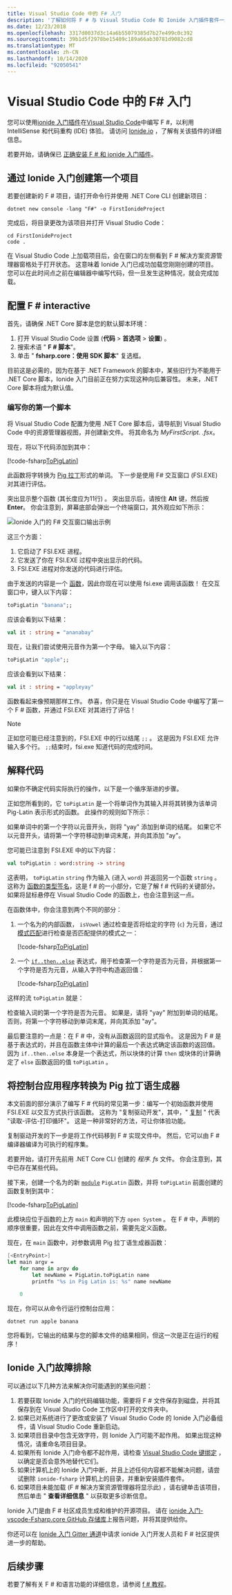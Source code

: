 ```yaml
---
title: Visual Studio Code 中的 F# 入门
description: '了解如何将 F # 与 Visual Studio Code 和 Ionide 入门插件套件一起使用。'
ms.date: 12/23/2018
ms.openlocfilehash: 3317d0037d3c14a6b55079385d7b27e499c0c392
ms.sourcegitcommit: 39b1d5f2978be15409c189a66ab30781d9082cd8
ms.translationtype: MT
ms.contentlocale: zh-CN
ms.lasthandoff: 10/14/2020
ms.locfileid: "92050541"
---
```

# <a name="get-started-with-f-in-visual-studio-code"></a>Visual Studio Code 中的 F# 入门

您可以使用[ionide 入门插件](https://marketplace.visualstudio.com/items?itemName=Ionide.Ionide-fsharp)在[Visual Studio Code](https://code.visualstudio.com)中编写 F #，以利用 IntelliSense 和代码重构 (IDE) 体验。 请访问 [Ionide.io](https://ionide.io) ，了解有关该插件的详细信息。

若要开始，请确保已 [正确安装 F # 和 ionide 入门插件](install-fsharp.md#install-f-with-visual-studio-code)。

## <a name="create-your-first-project-with-ionide"></a>通过 Ionide 入门创建第一个项目

若要创建新的 F # 项目，请打开命令行并使用 .NET Core CLI 创建新项目：

```dotnetcli
dotnet new console -lang "F#" -o FirstIonideProject
```

完成后，将目录更改为该项目并打开 Visual Studio Code：

```console
cd FirstIonideProject
code .
```

在 Visual Studio Code 上加载项目后，会在窗口的左侧看到 F # 解决方案资源管理器窗格处于打开状态。 这意味着 Ionide 入门已成功加载您刚刚创建的项目。 您可以在此时间点之前在编辑器中编写代码，但一旦发生这种情况，就会完成加载。

## <a name="configure-f-interactive"></a>配置 F # interactive

首先，请确保 .NET Core 脚本是您的默认脚本环境：

1. 打开 Visual Studio Code 设置 (**代码**  >  **首选项**  >  **设置**) 。
1. 搜索术语 " **F # 脚本**"。
1. 单击 " **fsharp.core：使用 SDK 脚本**" 复选框。

目前这是必需的，因为在基于 .NET Framework 的脚本中，某些旧行为不能用于 .NET Core 脚本，Ionide 入门目前正在努力实现这种向后兼容性。 未来，.NET Core 脚本将成为默认值。

### <a name="write-your-first-script"></a>编写你的第一个脚本

将 Visual Studio Code 配置为使用 .NET Core 脚本后，请导航到 Visual Studio Code 中的资源管理器视图，并创建新文件。 将其命名为 *MyFirstScript. .fsx*。

现在，将以下代码添加到其中：

[!code-fsharp[ToPigLatin](~/samples/snippets/fsharp/getting-started/to-pig-latin.fsx)]

此函数将字转换为 [Pig 拉丁](https://en.wikipedia.org/wiki/Pig_Latin)形式的单词。 下一步是使用 F# 交互窗口 (FSI.EXE) 对其进行评估。

突出显示整个函数 (其长度应为11行) 。 突出显示后，请按住 **Alt** 键，然后按 **Enter**。 你会注意到，屏幕底部会弹出一个终端窗口，其外观应如下所示：

![Ionide 入门的 F# 交互窗口输出示例](./media/getting-started-vscode/vscode-fsi.png)

这三个方面：

1. 它启动了 FSI.EXE 进程。
2. 它发送了你在 FSI.EXE 过程中突出显示的代码。
3. FSI.EXE 进程对你发送的代码进行评估。

由于发送的内容是一个 [函数](../language-reference/functions/index.md)，因此你现在可以使用 fsi.exe 调用该函数！ 在交互窗口中，键入以下内容：

```fsharp
toPigLatin "banana";;
```

应该会看到以下结果：

```fsharp
val it : string = "ananabay"
```

现在，让我们尝试使用元音作为第一个字母。 输入以下内容：

```fsharp
toPigLatin "apple";;
```

应该会看到以下结果：

```fsharp
val it : string = "appleyay"
```

函数看起来像预期那样工作。 恭喜，你只是在 Visual Studio Code 中编写了第一个 F # 函数，并通过 FSI.EXE 对其进行了评估！

> [!NOTE]
> 正如您可能已经注意到的，FSI.EXE 中的行以结尾 `;;` 。 这是因为 FSI.EXE 允许输入多个行。 `;;`结束时，fsi.exe 知道代码的完成时间。

## <a name="explaining-the-code"></a>解释代码

如果你不确定代码实际执行的操作，以下是一个循序渐进的步骤。

正如您所看到的，它 `toPigLatin` 是一个将单词作为其输入并将其转换为该单词 Pig-Latin 表示形式的函数。 此操作的规则如下所示：

如果单词中的第一个字符以元音开头，则将 "yay" 添加到单词的结尾。 如果它不以元音开头，请将第一个字符移动到单词末尾，并向其添加 "ay"。

您可能已注意到 FSI.EXE 中的以下内容：

```fsharp
val toPigLatin : word:string -> string
```

这表明， `toPigLatin` `string` 作为输入 (进入 `word`) 并返回另一个函数 `string` 。 这称为 [函数的类型签名](https://fsharpforfunandprofit.com/posts/function-signatures/)，这是 f # 的一小部分，它是了解 f # 代码的关键部分。 如果将鼠标悬停在 Visual Studio Code 的函数上，也会注意到这一点。

在函数体中，你会注意到两个不同的部分：

1. 一个名为的内部函数， `isVowel` 通过检查是否将给定的字符 (`c`) 为元音，通过 [模式匹配](../language-reference/pattern-matching.md)进行检查是否匹配提供的模式之一：

   [!code-fsharp[ToPigLatin](~/samples/snippets/fsharp/getting-started/to-pig-latin.fsx#L2-L6)]

2. 一个 [`if..then..else`](../language-reference/conditional-expressions-if-then-else.md) 表达式，用于检查第一个字符是否为元音，并根据第一个字符是否为元音，从输入字符中构造返回值：

   [!code-fsharp[ToPigLatin](~/samples/snippets/fsharp/getting-started/to-pig-latin.fsx#L8-L11)]

这样的流 `toPigLatin` 就是：

检查输入词的第一个字符是否为元音。 如果是，请将 "yay" 附加到单词的结尾。 否则，将第一个字符移动到单词末尾，并向其添加 "ay"。

最后要注意的一点是：在 F # 中，没有从函数返回的显式指令。 这是因为 F # 是基于表达式的，并且在函数主体中计算的最后一个表达式确定该函数的返回值。 因为 `if..then..else` 本身是一个表达式，所以块体的计算 `then` 或块体的计算确定了 `else` 函数返回的值 `toPigLatin` 。

## <a name="turn-the-console-app-into-a-pig-latin-generator"></a>将控制台应用程序转换为 Pig 拉丁语生成器

本文前面的部分演示了编写 F # 代码的常见第一步：编写一个初始函数并使用 FSI.EXE 以交互方式执行该函数。 这称为 "复制驱动开发"，其中，" [复制](https://en.wikipedia.org/wiki/Read%E2%80%93eval%E2%80%93print_loop) " 代表 "读取-评估-打印循环"。 这是一种非常好的方法，可让你体验功能。

复制驱动开发的下一步是将工作代码移到 F # 实现文件中。 然后，它可以由 F # 编译器编译为可执行的程序集。

若要开始，请打开先前用 .NET Core CLI 创建的 *程序. fs* 文件。 你会注意到，其中已存在某些代码。

接下来，创建一个名为的新 [`module`](../language-reference/modules.md) `PigLatin` 函数，并将 `toPigLatin` 前面创建的函数复制到其中：

[!code-fsharp[ToPigLatin](~/samples/snippets/fsharp/getting-started/pig-latin.fs#L3-L14)]

此模块应位于函数的上方 `main` 和声明的下方 `open System` 。 在 F # 中，声明的顺序很重要，因此在文件中调用函数之前，需要先定义函数。

现在，在 `main` 函数中，对参数调用 Pig 拉丁语生成器函数：

```fsharp
[<EntryPoint>]
let main argv =
    for name in argv do
        let newName = PigLatin.toPigLatin name
        printfn "%s in Pig Latin is: %s" name newName

    0
```

现在，你可以从命令行运行控制台应用：

```dotnetcli
dotnet run apple banana
```

您将看到，它输出的结果与您的脚本文件的结果相同，但这一次是正在运行的程序！

## <a name="troubleshooting-ionide"></a>Ionide 入门故障排除

可以通过以下几种方法来解决你可能遇到的某些问题：

1. 若要获取 Ionide 入门的代码编辑功能，需要将 F # 文件保存到磁盘，并将其保存到在 Visual Studio Code 工作区中打开的文件夹中。
1. 如果已对系统进行了更改或安装了 Visual Studio Code 的 Ionide 入门必备组件，请 Visual Studio Code 重新启动。
1. 如果项目目录中包含无效字符，则 Ionide 入门可能不起作用。  如果出现这种情况，请重命名项目目录。
1. 如果所有 Ionide 入门命令都不起作用，请检查 [Visual Studio Code 键绑定](https://code.visualstudio.com/docs/getstarted/keybindings#_advanced-customization) ，以确定是否会意外地替代它们。
1. 如果计算机上的 Ionide 入门中断，并且上述任何内容都不能解决问题，请尝试删除 `ionide-fsharp` 计算机上的目录，并重新安装插件套件。
1. 如果项目未能加载 (F # 解决方案资源管理器将显示此) ，请右键单击该项目，然后单击 " **查看详细信息** " 以获取更多诊断信息。

Ionide 入门是由 F # 社区成员生成和维护的开源项目。 请在 [ionide 入门-vscode-Fsharp.core GitHub 存储库](https://github.com/ionide/ionide-vscode-fsharp)上报告问题，并将其提供给你。

你还可以在 [Ionide 入门 Gitter 通道](https://gitter.im/ionide/ionide-project)中请求 ionide 入门开发人员和 F # 社区提供进一步的帮助。

## <a name="next-steps"></a>后续步骤

若要了解有关 F # 和语言功能的详细信息，请参阅 [f # 教程](../tour.md)。
